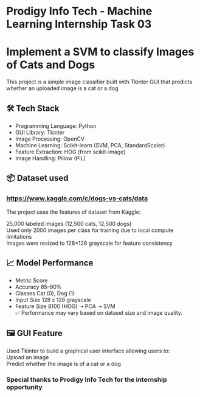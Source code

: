 # Prodigy Info Tech - Machine Learning Internship Task 03  
# Implement a SVM to classify Images of Cats and Dogs  
This project is a simple image classifier built with Tkinter GUI that predicts whether an uploaded image is a cat or a dog  

## 🛠️ Tech Stack  
- Programming Language: Python  
- GUI Library: Tkinter  
- Image Processing: OpenCV  
- Machine Learning: Scikit-learn (SVM, PCA, StandardScaler)  
- Feature Extraction: HOG (from scikit-image)  
- Image Handling: Pillow (PIL)  
## 📦 Dataset  used
###  https://www.kaggle.com/c/dogs-vs-cats/data   
The project uses the features of dataset from Kaggle:  

25,000 labeled images (12,500 cats, 12,500 dogs)  
Used only 2000 images per class for training due to local compute limitations  
Images were resized to 128×128 grayscale for feature consistency  
## 📈 Model Performance  
- Metric	Score  
- Accuracy	85–90%  
- Classes	Cat (0), Dog (1)  
- Input Size	128 x 128 grayscale  
- Feature Size	8100 (HOG) ➝ PCA ➝ SVM  
✅ Performance may vary based on dataset size and image quality.  

## 🖼️ GUI Feature  
Used Tkinter to build a graphical user interface allowing users to:  
Upload an image  
Predict whether the image is of a cat or a dog 

 ### Special thanks to Prodigy Info Tech for the internship opportunity  
